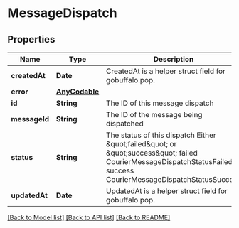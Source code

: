 # MessageDispatch

## Properties
Name | Type | Description | Notes
------------ | ------------- | ------------- | -------------
**createdAt** | **Date** | CreatedAt is a helper struct field for gobuffalo.pop. | 
**error** | [**AnyCodable**](.md) |  | [optional] 
**id** | **String** | The ID of this message dispatch | 
**messageId** | **String** | The ID of the message being dispatched | 
**status** | **String** | The status of this dispatch Either \&quot;failed\&quot; or \&quot;success\&quot; failed CourierMessageDispatchStatusFailed success CourierMessageDispatchStatusSuccess | 
**updatedAt** | **Date** | UpdatedAt is a helper struct field for gobuffalo.pop. | 

[[Back to Model list]](../README.md#documentation-for-models) [[Back to API list]](../README.md#documentation-for-api-endpoints) [[Back to README]](../README.md)


